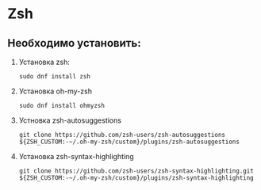 # Zsh
## Необходимо установить:

1. Установка zsh:

    ``` sudo dnf install zsh ```
2. Установка oh-my-zsh

    ``` sudo dnf install ohmyzsh ```
    
3. Устновка zsh-autosuggestions

    ``` git clone https://github.com/zsh-users/zsh-autosuggestions ${ZSH_CUSTOM:-~/.oh-my-zsh/custom}/plugins/zsh-autosuggestions ```
    
4. Установка zsh-syntax-highlighting

    ``` git clone https://github.com/zsh-users/zsh-syntax-highlighting.git ${ZSH_CUSTOM:-~/.oh-my-zsh/custom}/plugins/zsh-syntax-highlighting ```
    
    
